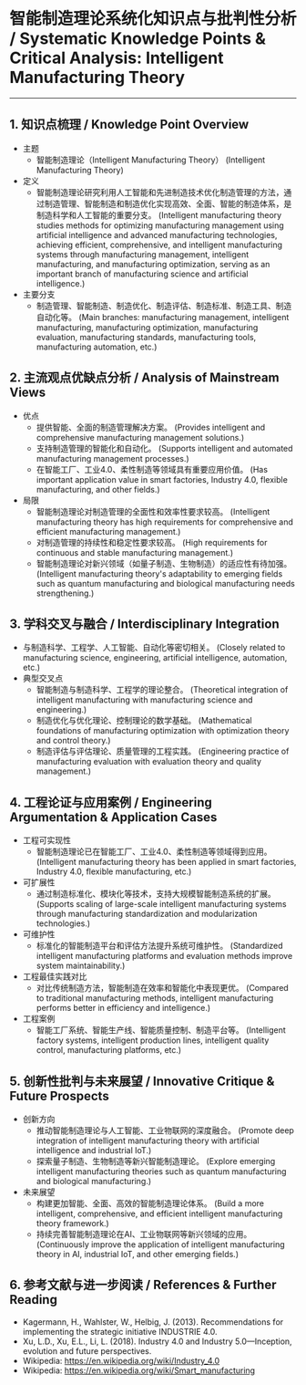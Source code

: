 # 智能制造理论系统化知识点与批判性分析 / Systematic Knowledge Points & Critical Analysis: Intelligent Manufacturing Theory

---

## 1. 知识点梳理 / Knowledge Point Overview

- 主题
  - 智能制造理论（Intelligent Manufacturing Theory）
      (Intelligent Manufacturing Theory)
- 定义
  - 智能制造理论研究利用人工智能和先进制造技术优化制造管理的方法，通过制造管理、智能制造和制造优化实现高效、全面、智能的制造体系，是制造科学和人工智能的重要分支。
      (Intelligent manufacturing theory studies methods for optimizing manufacturing management using artificial intelligence and advanced manufacturing technologies, achieving efficient, comprehensive, and intelligent manufacturing systems through manufacturing management, intelligent manufacturing, and manufacturing optimization, serving as an important branch of manufacturing science and artificial intelligence.)
- 主要分支
  - 制造管理、智能制造、制造优化、制造评估、制造标准、制造工具、制造自动化等。
      (Main branches: manufacturing management, intelligent manufacturing, manufacturing optimization, manufacturing evaluation, manufacturing standards, manufacturing tools, manufacturing automation, etc.)

## 2. 主流观点优缺点分析 / Analysis of Mainstream Views

- 优点
  - 提供智能、全面的制造管理解决方案。
      (Provides intelligent and comprehensive manufacturing management solutions.)
  - 支持制造管理的智能化和自动化。
      (Supports intelligent and automated manufacturing management processes.)
  - 在智能工厂、工业4.0、柔性制造等领域具有重要应用价值。
      (Has important application value in smart factories, Industry 4.0, flexible manufacturing, and other fields.)
- 局限
  - 智能制造理论对制造管理的全面性和效率性要求较高。
      (Intelligent manufacturing theory has high requirements for comprehensive and efficient manufacturing management.)
  - 对制造管理的持续性和稳定性要求较高。
      (High requirements for continuous and stable manufacturing management.)
  - 智能制造理论对新兴领域（如量子制造、生物制造）的适应性有待加强。
      (Intelligent manufacturing theory's adaptability to emerging fields such as quantum manufacturing and biological manufacturing needs strengthening.)

## 3. 学科交叉与融合 / Interdisciplinary Integration

- 与制造科学、工程学、人工智能、自动化等密切相关。
  (Closely related to manufacturing science, engineering, artificial intelligence, automation, etc.)
- 典型交叉点
  - 智能制造与制造科学、工程学的理论整合。
      (Theoretical integration of intelligent manufacturing with manufacturing science and engineering.)
  - 制造优化与优化理论、控制理论的数学基础。
      (Mathematical foundations of manufacturing optimization with optimization theory and control theory.)
  - 制造评估与评估理论、质量管理的工程实践。
      (Engineering practice of manufacturing evaluation with evaluation theory and quality management.)

## 4. 工程论证与应用案例 / Engineering Argumentation & Application Cases

- 工程可实现性
  - 智能制造理论已在智能工厂、工业4.0、柔性制造等领域得到应用。
      (Intelligent manufacturing theory has been applied in smart factories, Industry 4.0, flexible manufacturing, etc.)
- 可扩展性
  - 通过制造标准化、模块化等技术，支持大规模智能制造系统的扩展。
      (Supports scaling of large-scale intelligent manufacturing systems through manufacturing standardization and modularization technologies.)
- 可维护性
  - 标准化的智能制造平台和评估方法提升系统可维护性。
      (Standardized intelligent manufacturing platforms and evaluation methods improve system maintainability.)
- 工程最佳实践对比
  - 对比传统制造方法，智能制造在效率和智能化中表现更优。
      (Compared to traditional manufacturing methods, intelligent manufacturing performs better in efficiency and intelligence.)
- 工程案例
  - 智能工厂系统、智能生产线、智能质量控制、制造平台等。
      (Intelligent factory systems, intelligent production lines, intelligent quality control, manufacturing platforms, etc.)

## 5. 创新性批判与未来展望 / Innovative Critique & Future Prospects

- 创新方向
  - 推动智能制造理论与人工智能、工业物联网的深度融合。
      (Promote deep integration of intelligent manufacturing theory with artificial intelligence and industrial IoT.)
  - 探索量子制造、生物制造等新兴智能制造理论。
      (Explore emerging intelligent manufacturing theories such as quantum manufacturing and biological manufacturing.)
- 未来展望
  - 构建更加智能、全面、高效的智能制造理论体系。
      (Build a more intelligent, comprehensive, and efficient intelligent manufacturing theory framework.)
  - 持续完善智能制造理论在AI、工业物联网等新兴领域的应用。
      (Continuously improve the application of intelligent manufacturing theory in AI, industrial IoT, and other emerging fields.)

## 6. 参考文献与进一步阅读 / References & Further Reading

- Kagermann, H., Wahlster, W., Helbig, J. (2013). Recommendations for implementing the strategic initiative INDUSTRIE 4.0.
- Xu, L.D., Xu, E.L., Li, L. (2018). Industry 4.0 and Industry 5.0—Inception, evolution and future perspectives.
- Wikipedia: <https://en.wikipedia.org/wiki/Industry_4.0>
- Wikipedia: <https://en.wikipedia.org/wiki/Smart_manufacturing>
